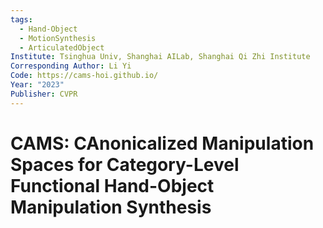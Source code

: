 ```yaml
---
tags:
  - Hand-Object
  - MotionSynthesis
  - ArticulatedObject
Institute: Tsinghua Univ, Shanghai AILab, Shanghai Qi Zhi Institute
Corresponding Author: Li Yi
Code: https://cams-hoi.github.io/
Year: "2023"
Publisher: CVPR
---
```

# CAMS: CAnonicalized Manipulation Spaces for Category-Level Functional Hand-Object Manipulation Synthesis